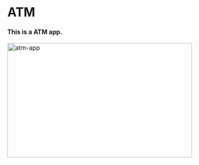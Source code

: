 # ATM
<b>This is a ATM app. </b>
<br><br>
<img src="https://github.com/shzehra93/ATM/assets/126316477/8bfa5e6c-d555-4833-ac9e-73b2bc46670d" alt="atm-app" height="260px" width="420px">
